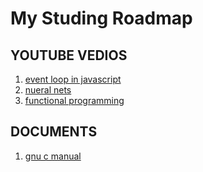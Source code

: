 # My Studing Roadmap

## YOUTUBE VEDIOS

1. [event loop in javascript](https://youtu.be/8aGhZQkoFbQ)
2. [nueral nets](https://youtu.be/uXt8qF2Zzfo)
3. [functional programming](https://youtu.be/e-5obm1G_FY)

## DOCUMENTS

1. [gnu c manual](./gnu-c-manual.pdf)
